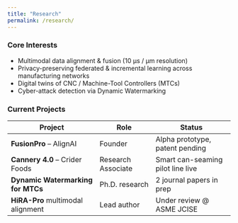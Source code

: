 ```yaml
---
title: "Research"
permalink: /research/
---
```


### Core Interests
- Multimodal data alignment & fusion (10 μs / μm resolution)
- Privacy-preserving federated & incremental learning across manufacturing networks
- Digital twins of CNC / Machine-Tool Controllers (MTCs)
- Cyber-attack detection via Dynamic Watermarking

### Current Projects
| Project | Role | Status |
|---------|------|--------|
| **FusionPro** – AlignAI | Founder | Alpha prototype, patent pending |
| **Cannery 4.0** – Crider Foods | Research Associate | Smart can-seaming pilot line live |
| **Dynamic Watermarking for MTCs** | Ph.D. research | 2 journal papers in prep |
| **HiRA-Pro** multimodal alignment | Lead author | Under review @ ASME JCISE |
